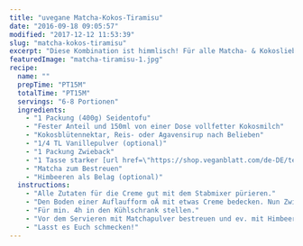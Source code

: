 ```yaml
---
title: "uvegane Matcha-Kokos-Tiramisu"
date: "2016-09-18 09:05:57"
modified: "2017-12-12 11:53:39"
slug: "matcha-kokos-tiramisu"
excerpt: "Diese Kombination ist himmlisch! Für alle Matcha- & KokosliebhaberInnen ist dieses Tiramisu ein Must!"
featuredImage: "matcha-tiramisu-1.jpg"
recipe:
  name: ""
  prepTime: "PT15M"
  totalTime: "PT15M"
  servings: "6-8 Portionen"
  ingredients:
    - "1 Packung (400g) Seidentofu"
    - "Fester Anteil und 150ml von einer Dose vollfetter Kokosmilch"
    - "Kokosblütennektar, Reis- oder Agavensirup nach Belieben"
    - "1/4 TL Vanillepulver (optional)"
    - "1 Packung Zwieback"
    - "1 Tasse starker [url href=\"https://shop.veganblatt.com/de-DE/teatox/matcha\" target=\"_blank\"]Matcha[/url]"
    - "Matcha zum Bestreuen"
    - "Himbeeren als Belag (optional)"
  instructions:
    - "Alle Zutaten für die Creme gut mit dem Stabmixer pürieren."
    - "Den Boden einer Auflaufform oÄ mit etwas Creme bedecken. Nun Zwieback in den Matcha tauchen und darauf legen. Wieder eine Schicht Creme darauf verteilen usw. Mit einer Schicht Creme abschließen."
    - "Für min. 4h in den Kühlschrank stellen."
    - "Vor dem Servieren mit Matchapulver bestreuen und ev. mit Himbeeren belegen."
    - "Lasst es Euch schmecken!"
---
```


